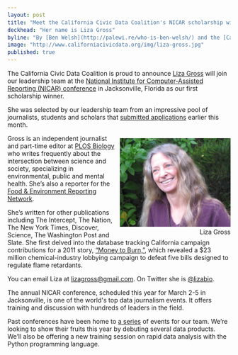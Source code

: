```yaml
---
layout: post
title: "Meet the California Civic Data Coalition's NICAR scholarship winner"
deckhead: "Her name is Liza Gross"
byline: "By [Ben Welsh](http://palewi.re/who-is-ben-welsh/) and the [California Civic Data Coalition](/about/)"
image: "http://www.californiacivicdata.org/img/liza-gross.jpg"
published: true
---
```


The California Civic Data Coalition is proud to announce [Liza Gross](http://www.lizagross.com/) will join our leadership team at the [National Institute for Computer-Assisted Reporting (NICAR) conference](http://ire.org/conferences/nicar2017/) in Jacksonville, Florida as our first scholarship winner.

She was selected by our leadership team from an impressive pool of journalists, students and scholars that [submitted applications](http://www.californiacivicdata.org/2017/01/05/nicar17-scholarship/) earlier this month.

<figure style="margin: 8px 0 0 10px; float:right;">
    <img alt="Liza Gross" title="Liza Gross" src="/img/liza-gross.jpg" height="200">
    <figcaption style="text-align:right;">Liza Gross</figcaption>
</figure>


Gross is an independent journalist and part-time editor at [PLOS Biology](http://journals.plos.org/plosbiology/) who writes frequently about the intersection between science and society, specializing in environmental, public and mental health. She’s also a reporter for the [Food & Environment Reporting Network](https://thefern.org/).

She’s written for other publications including The Intercept, The Nation, The New York Times, Discover, Science, The Washington Post and Slate. She first delved into the database tracking California campaign contributions for a 2011 story, [“Money to Burn,”](http://www.eastbayexpress.com/oakland/money-to-burn/Content?oid=3042155), which revealed a $23 million chemical-industry lobbying campaign to defeat five bills designed to regulate flame retardants.

You can email Liza at [lizagross@gmail.com](mailto:lizagross@gmail.com). On Twitter she is [@lizabio](https://twitter.com/lizabio).

The annual NICAR conference, scheduled this year for March 2-5 in Jacksonville, is one of the world's top data journalism events. It offers training and discussion with hundreds of leaders in the field.

Past conferences have been home to [a series](http://www.californiacivicdata.org/2015/02/26/code-rush/) of events for our team. We’re looking to show their fruits this year by debuting several data products. We’ll also be offering a new training session on rapid data analysis with the Python programming language.
